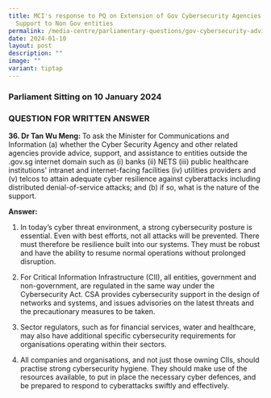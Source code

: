 ```yaml
---
title: MCI's response to PQ on Extension of Gov Cybersecurity Agencies Advisory
  Support to Non Gov entities
permalink: /media-centre/parliamentary-questions/gov-cybersecurity-advisory-support/
date: 2024-01-10
layout: post
description: ""
image: ""
variant: tiptap
---
```

<h3>Parliament Sitting on 10 January 2024</h3><h3>QUESTION FOR WRITTEN ANSWER</h3><p><strong>36. Dr Tan Wu Meng: </strong>To ask the Minister for Communications and Information (a) whether the Cyber Security Agency and other related agencies provide advice, support, and assistance to entities outside the .gov.sg internet domain such as (i) banks (ii) NETS (iii) public healthcare institutions' intranet and internet-facing facilities (iv) utilities providers and (v) telcos to attain adequate cyber resilience against cyberattacks including distributed denial-of-service attacks; and (b) if so, what is the nature of the support.</p><p></p><p><strong>Answer:</strong></p><ol data-tight="true" class="tight"><li><p>In today’s cyber threat environment, a strong cybersecurity posture is essential. Even with best efforts, not all attacks will be prevented. There must therefore be resilience built into our systems. They must be robust and have the ability to resume normal operations without prolonged disruption.</p><p></p></li><li><p>For Critical Information Infrastructure (CII), all entities, government and non-government, are regulated in the same way under the Cybersecurity Act. CSA provides cybersecurity support in the design of networks and systems, and issues advisories on the latest threats and the precautionary measures to be taken.</p><p></p></li><li><p>Sector regulators, such as for financial services, water and healthcare, may also have additional specific cybersecurity requirements for organisations operating within their sectors.</p><p></p></li><li><p>All companies and organisations, and not just those owning CIIs, should practise strong cybersecurity hygiene. They should make use of the resources available, to put in place the necessary cyber defences, and be prepared to respond to cyberattacks swiftly and effectively.</p></li></ol><p></p>